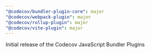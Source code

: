 ```yaml
---
"@codecov/bundler-plugin-core": major
"@codecov/webpack-plugin": major
"@codecov/rollup-plugin": major
"@codecov/vite-plugin": major
---
```


Initial release of the Codecov JavaScript Bundler Plugins
